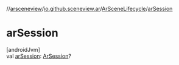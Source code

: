 //[arsceneview](../../../index.md)/[io.github.sceneview.ar](../index.md)/[ArSceneLifecycle](index.md)/[arSession](ar-session.md)

# arSession

[androidJvm]\
val [arSession](ar-session.md): [ArSession](../../io.github.sceneview.ar.arcore/-ar-session/index.md)?

